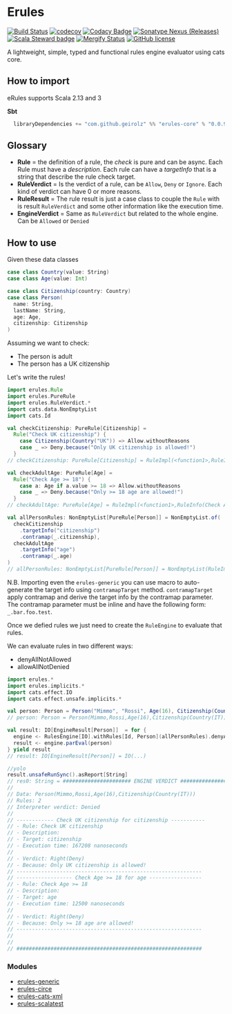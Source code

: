 # Erules
[![Build Status](https://github.com/geirolz/erules/actions/workflows/cicd.yml/badge.svg)](https://github.com/geirolz/erules/actions)
[![codecov](https://img.shields.io/codecov/c/github/geirolz/erules)](https://codecov.io/gh/geirolz/erules)
[![Codacy Badge](https://api.codacy.com/project/badge/Grade/db3274b55e0c4031803afb45f58d4413)](https://www.codacy.com/manual/david.geirola/erules?utm_source=github.com&amp;utm_medium=referral&amp;utm_content=geirolz/erules&amp;utm_campaign=Badge_Grade)
[![Sonatype Nexus (Releases)](https://img.shields.io/nexus/r/com.github.geirolz/erules-core_2.13?server=https%3A%2F%2Foss.sonatype.org)](https://mvnrepository.com/artifact/com.github.geirolz/erules-core)
[![Scala Steward badge](https://img.shields.io/badge/Scala_Steward-helping-blue.svg?style=flat&logo=data:image/png;base64,iVBORw0KGgoAAAANSUhEUgAAAA4AAAAQCAMAAAARSr4IAAAAVFBMVEUAAACHjojlOy5NWlrKzcYRKjGFjIbp293YycuLa3pYY2LSqql4f3pCUFTgSjNodYRmcXUsPD/NTTbjRS+2jomhgnzNc223cGvZS0HaSD0XLjbaSjElhIr+AAAAAXRSTlMAQObYZgAAAHlJREFUCNdNyosOwyAIhWHAQS1Vt7a77/3fcxxdmv0xwmckutAR1nkm4ggbyEcg/wWmlGLDAA3oL50xi6fk5ffZ3E2E3QfZDCcCN2YtbEWZt+Drc6u6rlqv7Uk0LdKqqr5rk2UCRXOk0vmQKGfc94nOJyQjouF9H/wCc9gECEYfONoAAAAASUVORK5CYII=)](https://scala-steward.org)
[![Mergify Status](https://img.shields.io/endpoint.svg?url=https://api.mergify.com/v1/badges/geirolz/erules&style=flat)](https://mergify.io)
[![GitHub license](https://img.shields.io/github/license/geirolz/erules)](https://github.com/geirolz/erules/blob/main/LICENSE)


A lightweight, simple, typed and functional rules engine evaluator using cats core.

## How to import

eRules supports Scala 2.13 and 3

**Sbt**
```sbt
  libraryDependencies += "com.github.geirolz" %% "erules-core" % "0.0.9"
```



## Glossary
- **Rule** = the definition of a rule, the *check* is pure and can be async. 
Each Rule must have a *description*. Each rule can have a *targetInfo* that is a string
that describe the rule check target.
- **RuleVerdict** = Is the verdict of a rule, can be `Allow`, `Deny` or `Ignore`. Each kind of verdict can have 0 or more reasons.
- **RuleResult** = The rule result is just a case class to couple the `Rule` with is result `RuleVerdict` 
and some other information like the execution time.
- **EngineVerdict** = Same as `RuleVerdict` but related to the whole engine. Can be `Allowed` or `Denied`

## How to use

Given these data classes
```scala
case class Country(value: String)
case class Age(value: Int)

case class Citizenship(country: Country)
case class Person(
  name: String,
  lastName: String,
  age: Age,
  citizenship: Citizenship
)
```

Assuming we want to check:
- The person is adult
- The person has a UK citizenship

Let's write the rules!

```scala
import erules.Rule
import erules.PureRule
import erules.RuleVerdict.*
import cats.data.NonEmptyList
import cats.Id

val checkCitizenship: PureRule[Citizenship] =
  Rule("Check UK citizenship") {
    case Citizenship(Country("UK")) => Allow.withoutReasons
    case _ => Deny.because("Only UK citizenship is allowed!")
  }
// checkCitizenship: PureRule[Citizenship] = RuleImpl(<function1>,RuleInfo(Check UK citizenship,None,None))

val checkAdultAge: PureRule[Age] =
  Rule("Check Age >= 18") {
    case a: Age if a.value >= 18 => Allow.withoutReasons
    case _ => Deny.because("Only >= 18 age are allowed!")
  }
// checkAdultAge: PureRule[Age] = RuleImpl(<function1>,RuleInfo(Check Age >= 18,None,None))

val allPersonRules: NonEmptyList[PureRule[Person]] = NonEmptyList.of(
  checkCitizenship
    .targetInfo("citizenship")
    .contramap(_.citizenship),
  checkAdultAge
    .targetInfo("age")
    .contramap(_.age)
)
// allPersonRules: NonEmptyList[PureRule[Person]] = NonEmptyList(RuleImpl(scala.Function1$$Lambda$8822/0x00000008024462c8@66199728,RuleInfo(Check UK citizenship,None,Some(citizenship))), RuleImpl(scala.Function1$$Lambda$8822/0x00000008024462c8@6d65c741,RuleInfo(Check Age >= 18,None,Some(age))))
```

N.B. Importing even the `erules-generic` you can use macro to auto-generate the target info using `contramapTarget` method.
`contramapTarget` apply contramap and derive the target info by the contramap parameter. The contramap parameter 
must be inline and have the following form: `_.bar.foo.test`.

Once we defied rules we just need to create the `RuleEngine` to evaluate that rules.

We can evaluate rules in two different ways:
- denyAllNotAllowed
- allowAllNotDenied

```scala
import erules.*
import erules.implicits.*
import cats.effect.IO
import cats.effect.unsafe.implicits.*

val person: Person = Person("Mimmo", "Rossi", Age(16), Citizenship(Country("IT")))
// person: Person = Person(Mimmo,Rossi,Age(16),Citizenship(Country(IT)))

val result: IO[EngineResult[Person]]  = for {
  engine <- RulesEngine[IO].withRules[Id, Person](allPersonRules).denyAllNotAllowed
  result <- engine.parEval(person)
} yield result
// result: IO[EngineResult[Person]] = IO(...)

//yolo
result.unsafeRunSync().asReport[String]
// res0: String = ###################### ENGINE VERDICT ######################
// 
// Data: Person(Mimmo,Rossi,Age(16),Citizenship(Country(IT)))
// Rules: 2
// Interpreter verdict: Denied
// 
// ------------ Check UK citizenship for citizenship -----------
// - Rule: Check UK citizenship
// - Description: 
// - Target: citizenship
// - Execution time: 167208 nanoseconds
// 
// - Verdict: Right(Deny)
// - Because: Only UK citizenship is allowed!
// ------------------------------------------------------------
// ------------------ Check Age >= 18 for age -----------------
// - Rule: Check Age >= 18
// - Description: 
// - Target: age
// - Execution time: 12500 nanoseconds
// 
// - Verdict: Right(Deny)
// - Because: Only >= 18 age are allowed!
// ------------------------------------------------------------
// 
// 
// ############################################################
```


### Modules
- [erules-generic](https://github.com/geirolz/erules/tree/main/modules/generic)
- [erules-circe](https://github.com/geirolz/erules/tree/main/modules/circe)
- [erules-cats-xml](https://github.com/geirolz/erules/tree/main/modules/cats-xml)
- [erules-scalatest](https://github.com/geirolz/erules/tree/main/modules/scalatest)
